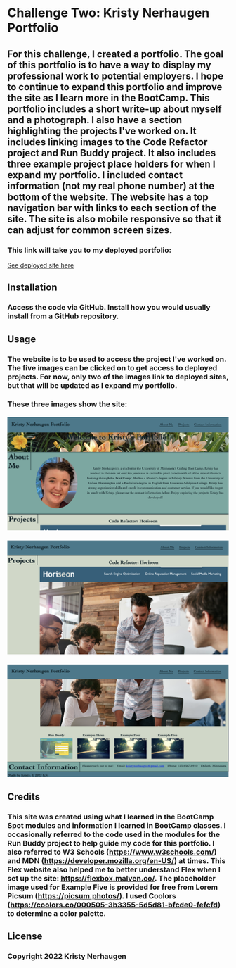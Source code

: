 # Challenge Two: Kristy Nerhaugen Portfolio

## For this challenge, I created a portfolio. The goal of this portfolio is to have a way to display my professional work to potential employers. I hope to continue to expand this portfolio and improve the site as I learn more in the BootCamp. This portfolio includes a short write-up about myself and a photograph. I also have a section highlighting the projects I've worked on. It includes linking images to the Code Refactor project and Run Buddy project. It also includes three example project place holders for when I expand my portfolio. I included contact information (not my real phone number) at the bottom of the website. The website has a top navigation bar with links to each section of the site. The site is also mobile responsive so that it can adjust for common screen sizes.

### This link will take you to my deployed portfolio:

[See deployed site here](https://kristynerhaugen.github.io/KristyNerhaugen_Portfolio/)

## Installation

### Access the code via GitHub. Install how you would usually install from a GitHub repository.

## Usage

### The website is to be used to access the project I've worked on. The five images can be clicked on to get access to deployed projects. For now, only two of the images link to deployed sites, but that will be updated as I expand my portfolio.

### These three images show the site:

#### ![Screen Shot One](assets/images/ScreenShotOne.png)

#### ![Screen Shot Two](assets/images/ScreenShot_Two.png)

#### ![Screen Shot Three](assets/images/ScreenShot_Three.png)

## Credits

### This site was created using what I learned in the BootCamp Spot modules and information I learned in BootCamp classes. I occasionally referred to the code used in the modules for the Run Buddy project to help guide my code for this portfolio. I also referred to W3 Schools (https://www.w3schools.com/) and MDN (https://developer.mozilla.org/en-US/) at times. This Flex website also helped me to better understand Flex when I set up the site: https://flexbox.malven.co/. The placeholder image used for Example Five is provided for free from Lorem Picsum (https://picsum.photos/). I used Coolors (https://coolors.co/000505-3b3355-5d5d81-bfcde0-fefcfd) to determine a color palette.

## License

### Copyright 2022 Kristy Nerhaugen
